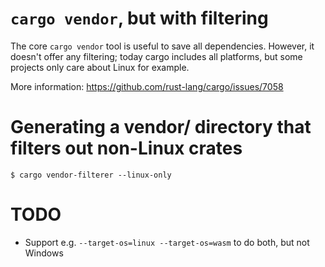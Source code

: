 # `cargo vendor`, but with filtering

The core `cargo vendor` tool is useful to save all dependencies.
However, it doesn't offer any filtering; today cargo includes
all platforms, but some projects only care about Linux
for example.

More information: https://github.com/rust-lang/cargo/issues/7058

# Generating a vendor/ directory that filters out non-Linux crates

```
$ cargo vendor-filterer --linux-only
```

# TODO

- Support e.g. `--target-os=linux --target-os=wasm` to do both, but not Windows

